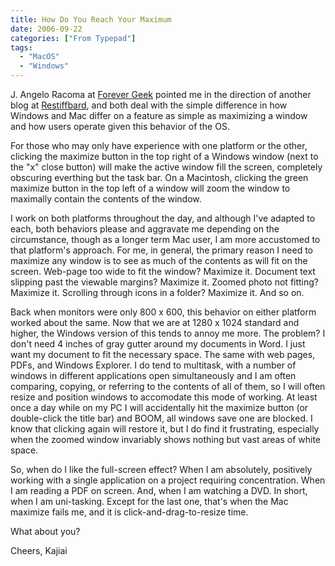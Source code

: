 ```yaml
---
title: How Do You Reach Your Maximum
date: 2006-09-22
categories: ["From Typepad"]
tags: 
  - "MacOS"
  - "Windows"
---
```

J. Angelo Racoma at [Forever Geek](https://web.archive.org/web/20061016093020/http://forevergeek.com/apple/mac_vs_windows_its_all_about_the_maximize_button.php) pointed me in the direction of another blog at [Restiffbard](https://web.archive.org/web/20061029044537/http://restiffbard.com/archives/2006/09/15/windows-goes-full-os-x-goes-small/), and both deal with the simple difference in how Windows and Mac differ on a feature as simple as maximizing a window and how users operate given this behavior of the OS.

For those who may only have experience with one platform or the other, clicking the maximize button in the top right of a Windows window (next to the "x" close button) will make the active window fill the screen, completely obscuring everthing but the task bar. On a Macintosh, clicking the green maximize button in the top left of a window will zoom the window to maximally contain the contents of the window.

I work on both platforms throughout the day, and although I've adapted to each, both behaviors please and aggravate me depending on the circumstance, though as a longer term Mac user, I am more accustomed to that platform's approach. For me, in general, the primary reason I need to maximize any window is to see as much of the contents as will fit on the screen. Web-page too wide to fit the window? Maximize it. Document text slipping past the viewable margins? Maximize it. Zoomed photo not fitting? Maximize it. Scrolling through icons in a folder? Maximize it. And so on.

Back when monitors were only 800 x 600, this behavior on either platform worked about the same. Now that we are at 1280 x 1024 standard and higher, the Windows version of this tends to annoy me more. The problem? I don't need 4 inches of gray gutter around my documents in Word. I just want my document to fit the necessary space. The same with web pages, PDFs, and Windows Explorer. I do tend to multitask, with a number of windows in different applications open simultaneously and I am often comparing, copying, or referring to the contents of all of them, so I will often resize and position windows to accomodate this mode of working. At least once a day while on my PC I will accidentally hit the maximize button (or double-click the title bar) and BOOM, all windows save one are blocked. I know that clicking again will restore it, but I do find it frustrating, especially when the zoomed window invariably shows nothing but vast areas of white space.

So, when do I like the full-screen effect? When I am absolutely, positively working with a single application on a project requiring concentration. When I am reading a PDF on screen. And, when I am watching a DVD. In short, when I am uni-tasking. Except for the last one, that's when the Mac maximize fails me, and it is click-and-drag-to-resize time.

What about you?

Cheers,
Kajiai
